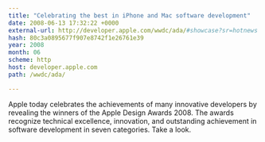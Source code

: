 ```yaml
---
title: "Celebrating the best in iPhone and Mac software development"
date: 2008-06-13 17:32:22 +0000
external-url: http://developer.apple.com/wwdc/ada/#showcase?sr=hotnews
hash: 80c3a0895677f907e8742f1e26761e39
year: 2008
month: 06
scheme: http
host: developer.apple.com
path: /wwdc/ada/

---
```


Apple today celebrates the achievements of many innovative developers by revealing the winners of the Apple Design Awards 2008. The awards recognize technical excellence, innovation, and outstanding achievement in software development in seven categories. Take a look.
